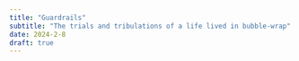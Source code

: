 ```yaml
---
title: "Guardrails"
subtitle: "The trials and tribulations of a life lived in bubble-wrap"
date: 2024-2-8
draft: true
---
```


<!--stackedit_data:
eyJoaXN0b3J5IjpbLTQwMTIyMzQ1OF19
-->